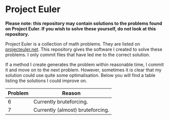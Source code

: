 # Project Euler
**Please note: this repository may contain solutions to the problems found on Project Euler. If
you wish to solve these yourself, do not look at this repository.**

Project Euler is a collection of math problems. They are listed on
[projecteuler.net](projecteuler.net). This repository gives the software I created to solve these
problems. I only commit files that have led me to the correct solution.

If a method I create generates the problem within reasonable time, I commit it and move on to the
next problem. However, sometimes it is clear that my solution could use quite some optimalisation.
Below you will find a table listing the solutions I could improve on.

| Problem | Reason                           |
|---------|----------------------------------|
| 6       | Currently bruteforcing.          |
| 7       | Currently (almost) bruteforcing. |
